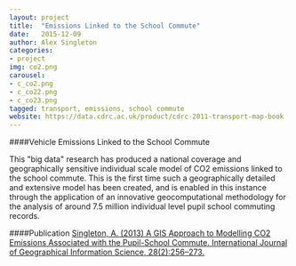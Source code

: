 ```yaml
---
layout: project
title:  "Emissions Linked to the School Commute"
date:   2015-12-09
author: Alex Singleton
categories:
- project
img: co2.png
carousel:
- c_co2.png
- c_co22.png
- c_co23.png
tagged: transport, emissions, school commute
website: https://data.cdrc.ac.uk/product/cdrc-2011-transport-map-book
---
```

####Vehicle Emissions Linked to the School Commute

This "big data" research has produced a national coverage and geographically sensitive individual scale model of CO2 emissions linked to the school commute. This is the first time such a geographically detailed and extensive model has been created, and is enabled in this instance through the application of an innovative geocomputational methodology for the analysis of around 7.5 million individual level pupil school commuting records.

####Publication
[Singleton, A. (2013) A GIS Approach to Modelling CO2 Emissions Associated with the Pupil-School Commute. International Journal of Geographical Information Science, 28(2):256–273.](http://dx.doi.org/10.1080/13658816.2013.832765)